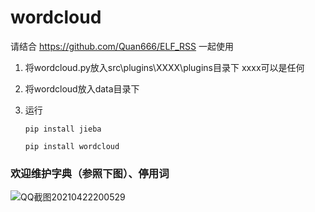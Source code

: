 # wordcloud
请结合 https://github.com/Quan666/ELF_RSS 一起使用
1. 将wordcloud.py放入src\plugins\XXXX\plugins目录下 xxxx可以是任何
2. 将wordcloud放入data目录下
3. 运行 

    `pip install jieba`
    
    `pip install wordcloud`
    
### 欢迎维护字典（参照下图）、停用词

![QQ截图20210422200529](https://user-images.githubusercontent.com/32663291/124692058-75df3d00-df0f-11eb-8e14-e37907bc1876.png)
